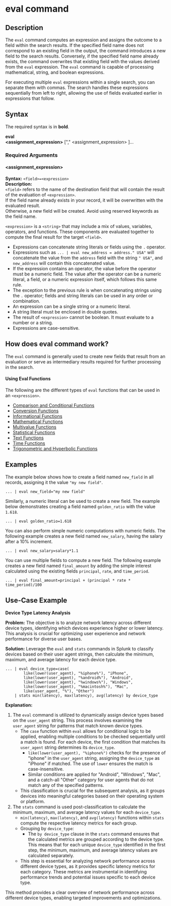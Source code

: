 # eval command

## Description

The `eval` command computes an expression and assigns the outcome to a field within the search results. If the specified field name does not correspond to an existing field in the output, the command introduces a new field to the search results. Conversely, if the specified field name already exists, the command overwrites that existing field with the values derived from the `eval` expression. The `eval` command is capable of processing mathematical, string, and boolean expressions.

For executing multiple `eval` expressions within a single search, you can separate them with commas. The search handles these expressions sequentially from left to right, allowing the use of fields evaluated earlier in expressions that follow.

## Syntax

The required syntax is in **bold**.

**eval**\
**\<assignment_expression\>** ["," \<assignment_expression\> ]...

### Required Arguments

#### \<assignment_expression\>

**Syntax:** `<field>=<expression>`\
**Description:** \
`<field>` refers to the name of the destination field that will contain the result of the evaluation of `<expression>`.\
If the field name already exists in your record, it will be overwritten with the evaluated result.\
Otherwise, a new field will be created. Avoid using reserved keywords as the field name.

`<expression>` is a `<string>` that may include a mix of values, variables, operators, and functions. These components are evaluated together to compute the final result for the target `<field>`.
- Expressions can concatenate string literals or fields using the `.` operator.
- Expressions such as `... | eval new_address = address." USA"` will concatenate the value from the `address` field with the string `" USA"`, and `new_address` will contain this concatenated value.
- If the expression contains an operator, the value before the operator must be a numeric field. The value after the operator can be a numeric literal, a field, or a numeric expression itself, which follows this same rule.
- The exception to the previous rule is when concatenating strings using the `.` operator; fields and string literals can be used in any order or combination.
- An expression can be a single string or a numeric literal.
- A string literal must be enclosed in double quotes.
- The result of `<expression>` cannot be boolean. It must evaluate to a number or a string.
- Expressions are case-sensitive.

## How does eval command work?

The `eval` command is generally used to create new fields that result from an evaluation or serve as intermediary results required for further processing in the search.

#### Using Eval Functions

The following are the different types of `eval` functions that can be used in an `<expression>`.

- [Comparison and Conditional Functions](evaluation-functions/comparison-conditional-functions.md)
- [Conversion Functions](evaluation-functions/conversion-functions.md)
- [Informational Functions](evaluation-functions/informational-functions.md)
- [Mathematical Functions](evaluation-functions/mathematical-functions.md)
- [Multivalue Functions](evaluation-functions/multivalue-functions.md)
- [Statistical Functions](evaluation-functions/statistical-functions.md)
- [Text Functions](evaluation-functions/text-functions.md)
- [Time Functions](evaluation-functions/time-functions.md)
- [Trigonometric and Hyperbolic Functions](evaluation-functions/trig-hyperbolic-functions.md)


## Examples

The example below shows how to create a field named `new_field` in all records, assigning it the value `"my new field"`.
```
... | eval new_field="my new field"
```
Similarly, a numeric literal can be used to create a new field. The example below demonstrates creating a field named `golden_ratio` with the value `1.618`.
```
... | eval golden_ratio=1.618
```

You can also perform simple numeric computations with numeric fields. The following example creates a new field named `new_salary`, having the salary after a 10% increment.
```
... | eval new_salary=salary*1.1
```

You can use multiple fields to compute a new field. The following example creates a new field named `final_amount` by adding the simple interest calculated using the existing fields `principal`, `rate`, and `time_period`.
```
... | eval final_amount=principal + (principal * rate * time_period)/100
```


## Use-Case Example 

**Device Type Latency Analysis**

**Problem:** The objective is to analyze network latency across different device types, identifying which devices experience higher or lower latency. This analysis is crucial for optimizing user experience and network performance for diverse user bases.

**Solution:** Leverage the `eval` and `stats` commands in Splunk to classify devices based on their user agent strings, then calculate the minimum, maximum, and average latency for each device type.

```
... | eval device_type=case( 
        like(lower(user_agent), "%iphone%"), "iPhone", 
        like(lower(user_agent), "%android%"), "Android", 
        like(lower(user_agent), "%windows%"), "Windows", 
        like(lower(user_agent), "%macintosh%"), "Mac", 
        like(user_agent, "%"), "Other") 
    | stats min(latency), max(latency), avg(latency) by device_type
```


**Explanation:**
1. The `eval` command is utilized to dynamically assign device types based on the `user_agent` string. This process involves examining the `user_agent` string for patterns that match known device types.
   - The `case` function within `eval` allows for conditional logic to be applied, enabling multiple conditions to be checked sequentially until a match is found. For each device, the first condition that matches its `user_agent` string determines its `device_type`.
     - `like(lower(user_agent), "%iphone%")` checks for the presence of "iphone" in the `user_agent` string, assigning the `device_type` as "iPhone" if matched. The use of `lower` ensures the match is case-insensitive.
     - Similar conditions are applied for "Android", "Windows", "Mac", and a catch-all "Other" category for user agents that do not match any of the specified patterns.
   - This classification is crucial for the subsequent analysis, as it groups devices into meaningful categories based on their operating system or platform.
2. The `stats` command is used post-classification to calculate the minimum, maximum, and average latency values for each `device_type`.
     - `min(latency)`, `max(latency)`, and `avg(latency)` functions within `stats` compute the respective latency metrics for each group.
   - Grouping by `device_type`:
     - The `by device_type` clause in the `stats` command ensures that the calculated metrics are grouped according to the device type. This means that for each unique `device_type` identified in the first step, the minimum, maximum, and average latency values are calculated separately.
   - This step is essential for analyzing network performance across different device types, as it provides specific latency metrics for each category. These metrics are instrumental in identifying performance trends and potential issues specific to each device type.

This method provides a clear overview of network performance across different device types, enabling targeted improvements and optimizations.






